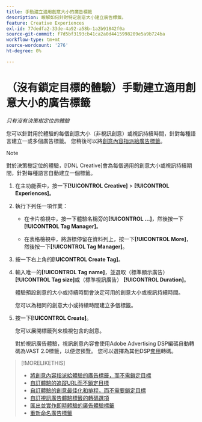 ```yaml
---
title: 手動建立適用創意大小的廣告標籤
description: 瞭解如何針對特定創意大小建立廣告標籤。
feature: Creative Experiences
exl-id: 77dedfa2-33de-4a92-a58b-1a2b91842f0a
source-git-commit: f7d5bf3193cb41ca2a0d4415998209e5a9b724ba
workflow-type: tm+mt
source-wordcount: '276'
ht-degree: 0%

---
```


# （沒有鎖定目標的體驗）手動建立適用創意大小的廣告標籤

*只有沒有決策樹定位的體驗*

您可以針對用於體驗的每個創意大小（非視訊創意）或視訊持續時間，針對每種語言建立一或多個廣告標籤。 您稍後可以將[創意內容指派給廣告標籤](experience-tag-assign-creatives.md)。

>[!NOTE]
>
>對於決策樹定位的體驗，[!DNL Creative]會為每個適用的創意大小或視訊持續期間，針對每種語言自動建立一個標籤。

1. 在主功能表中，按一下&#x200B;**[!UICONTROL Creative]** > **[!UICONTROL Experiences]**。

1. 執行下列任一項作業：

   * 在卡片檢視中，按一下體驗名稱旁的&#x200B;**[!UICONTROL ...]**，然後按一下&#x200B;**[!UICONTROL Tag Manager]**。

   * 在表格檢視中，將游標停留在資料列上，按一下&#x200B;**[!UICONTROL More]**，然後按一下&#x200B;**[!UICONTROL Tag Manager]**。

1. 按一下右上角的&#x200B;**[!UICONTROL Create Tag]**。

1. 輸入唯一的&#x200B;**[!UICONTROL Tag name]**，並選取（標準顯示廣告） **[!UICONTROL Tag size]**&#x200B;或（標準視訊廣告） **[!UICONTROL Duration]**。

   體驗預設創意的大小或持續時間會決定可用的創意大小或視訊持續時間。

   您可以為相同的創意大小或持續時間建立多個標籤。<!-- What are the implications? -->

1. 按一下&#x200B;**[!UICONTROL Create]**。

   您可以展開標籤列來檢視包含的創意。

   對於視訊廣告體驗，視訊創意內容會使用Adobe Advertising DSP編碼自動轉碼為VAST 2.0標籤，以便您預覽。 您可以選擇為其他DSP[套用](experience-tag-video-transcoding.md)轉碼。

>[!MORELIKETHIS]
>
>* [將創意內容指派給體驗的廣告標籤，而不需鎖定目標](experience-tag-assign-creatives.md)
>* [自訂體驗的追蹤URL而不鎖定目標](experience-tracking-urls-no-targeting.md)
>* [自訂體驗的創意最佳化和排程，而不需要鎖定目標](experience-optimization-scheduling-no-targeting.md)
>* [自訂視訊廣告體驗標籤的轉碼選項](experience-tag-video-transcoding.md)
>* [匯出並實作即時體驗的廣告體驗標籤](experience-tag-export.md)
>* [重新命名廣告標籤](experience-tag-rename.md)
